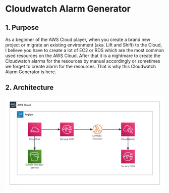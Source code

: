 # Cloudwatch Alarm Generator

## 1. Purpose
As a beginner of the AWS Cloud player, when you create a brand new project or migrate an existing environment (aka. Lift and Shift) to the Cloud, I believe you have to create a lot of EC2 or RDS which are the most common used resources on the AWS Cloud. After that it is a nightmare to create the Cloudwatch alarms for the resources by manual accordingly or sometimes we forget to create alarm for the resources. That is why this Cloudwatch Alarm Generator is here.

## 2. Architecture
![solution architecture](https://github.com/jayhebe/cloudwatch_alarm_generator/raw/main/images/cag.png)